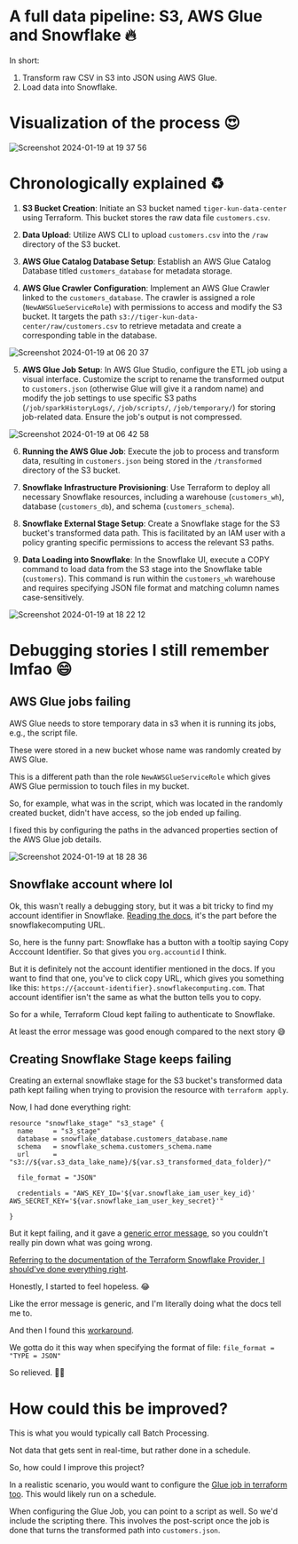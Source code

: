 # A full data pipeline: S3, AWS Glue and Snowflake 🔥

In short:

1. Transform raw CSV in S3 into JSON using AWS Glue.
2. Load data into Snowflake.

# Visualization of the process 😍

![Screenshot 2024-01-19 at 19 37 56](https://github.com/narutosstudent/aws-glue-etl-snowflake/assets/49603590/3e68b77a-95b5-422a-b05e-85a5b707478f)

# Chronologically explained ♻️

1. **S3 Bucket Creation**: Initiate an S3 bucket named `tiger-kun-data-center` using Terraform. This bucket stores the raw data file `customers.csv`.

2. **Data Upload**: Utilize AWS CLI to upload `customers.csv` into the `/raw` directory of the S3 bucket.

3. **AWS Glue Catalog Database Setup**: Establish an AWS Glue Catalog Database titled `customers_database` for metadata storage.

4. **AWS Glue Crawler Configuration**: Implement an AWS Glue Crawler linked to the `customers_database`. The crawler is assigned a role (`NewAWSGlueServiceRole`) with permissions to access and modify the S3 bucket. It targets the path `s3://tiger-kun-data-center/raw/customers.csv` to retrieve metadata and create a corresponding table in the database.

![Screenshot 2024-01-19 at 06 20 37](https://github.com/narutosstudent/aws-glue-etl-snowflake/assets/49603590/01136276-bc58-4697-8827-1c1b12c47750)

5. **AWS Glue Job Setup**: In AWS Glue Studio, configure the ETL job using a visual interface. Customize the script to rename the transformed output to `customers.json` (otherwise Glue will give it a random name) and modify the job settings to use specific S3 paths (`/job/sparkHistoryLogs/`, `/job/scripts/`, `/job/temporary/`) for storing job-related data. Ensure the job's output is not compressed.

![Screenshot 2024-01-19 at 06 42 58](https://github.com/narutosstudent/aws-glue-etl-snowflake/assets/49603590/769bcc0a-a11b-469a-8d88-b33f92018679)

6. **Running the AWS Glue Job**: Execute the job to process and transform data, resulting in `customers.json` being stored in the `/transformed` directory of the S3 bucket.

7. **Snowflake Infrastructure Provisioning**: Use Terraform to deploy all necessary Snowflake resources, including a warehouse (`customers_wh`), database (`customers_db`), and schema (`customers_schema`). 

8. **Snowflake External Stage Setup**: Create a Snowflake stage for the S3 bucket's transformed data path. This is facilitated by an IAM user with a policy granting specific permissions to access the relevant S3 paths.

9. **Data Loading into Snowflake**: In the Snowflake UI, execute a COPY command to load data from the S3 stage into the Snowflake table (`customers`). This command is run within the `customers_wh` warehouse and requires specifying JSON file format and matching column names case-sensitively.

![Screenshot 2024-01-19 at 18 22 12](https://github.com/narutosstudent/aws-glue-etl-snowflake/assets/49603590/86d18bc8-a0af-4442-8cf8-fbff644cd3a2)

# Debugging stories I still remember lmfao 😄

## AWS Glue jobs failing

AWS Glue needs to store temporary data in s3 when it is running its jobs, e.g., the script file.

These were stored in a new bucket whose name was randomly created by AWS Glue.

This is a different path than the role `NewAWSGlueServiceRole` which gives AWS Glue permission to touch files in my bucket.

So, for example, what was in the script, which was located in the randomly created bucket, didn't have access, so the job ended up failing.

I fixed this by configuring the paths in the advanced properties section of the AWS Glue job details.

![Screenshot 2024-01-19 at 18 28 36](https://github.com/narutosstudent/aws-glue-etl-snowflake/assets/49603590/eeceba75-1f13-4a57-9453-fb449b2b4bf0)

## Snowflake account where lol

Ok, this wasn't really a debugging story, but it was a bit tricky to find my account identifier in Snowflake. [Reading the docs](https://docs.snowflake.com/en/user-guide/admin-account-identifier), it's the part before the snowflakecomputing URL.

So, here is the funny part: Snowflake has a button with a tooltip saying Copy Acccount Identifier. So that gives you `org.accountid` I think.

But it is definitely not the account identifier mentioned in the docs. If you want to find that one, you've to click copy URL, which gives you something like this: `https://{account-identifier}.snowflakecomputing.com`. That account identifier isn't the same as what the button tells you to copy.

So for a while, Terraform Cloud kept failing to authenticate to Snowflake.

At least the error message was good enough compared to the next story 😅

## Creating Snowflake Stage keeps failing

Creating an external snowflake stage for the S3 bucket's transformed data path kept failing when trying to provision the resource with `terraform apply`.

Now, I had done everything right:

```hcl
resource "snowflake_stage" "s3_stage" {
  name     = "s3_stage"
  database = snowflake_database.customers_database.name
  schema   = snowflake_schema.customers_schema.name
  url      = "s3://${var.s3_data_lake_name}/${var.s3_transformed_data_folder}/"

  file_format = "JSON"

  credentials = "AWS_KEY_ID='${var.snowflake_iam_user_key_id}' AWS_SECRET_KEY='${var.snowflake_iam_user_key_secret}'"

}
```

But it kept failing, and it gave a [generic error message](https://github.com/Snowflake-Labs/terraform-provider-snowflake/issues/2188), so you couldn't really pin down what was going wrong.

[Referring to the documentation of the Terraform Snowflake Provider, I should've done everything right](https://registry.terraform.io/providers/Snowflake-Labs/snowflake/latest/docs/resources/stage).

Honestly, I started to feel hopeless. 😂

Like the error message is generic, and I'm literally doing what the docs tell me to.

And then I found this [workaround](https://github.com/Snowflake-Labs/terraform-provider-snowflake/issues/265#issuecomment-736864158).

We gotta do it this way when specifying the format of file: `file_format = "TYPE = JSON"`

So relieved. 😮‍💨

# How could this be improved?

This is what you would typically call Batch Processing.

Not data that gets sent in real-time, but rather done in a schedule.

So, how could I improve this project?

In a realistic scenario, you would want to configure the [Glue job in terraform too](https://registry.terraform.io/providers/hashicorp/aws/latest/docs/resources/glue_job). This would likely run on a schedule.

When configuring the Glue Job, you can point to a script as well. So we'd include the scripting there. This involves the post-script once the job is done that turns the transformed path into `customers.json`.
